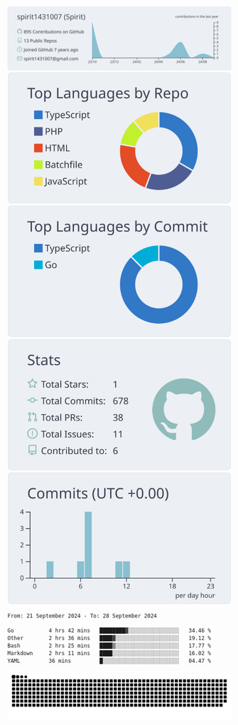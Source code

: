 [![](https://raw.githubusercontent.com/spirit1431007/spirit1431007/master/profile-summary-card-output/nord_bright/0-profile-details.svg)](https://git.io/spiritx)
[![](https://raw.githubusercontent.com/spirit1431007/spirit1431007/master/profile-summary-card-output/nord_bright/1-repos-per-language.svg)](https://git.io/spiritx) [![](https://raw.githubusercontent.com/spirit1431007/spirit1431007/master/profile-summary-card-output/nord_bright/2-most-commit-language.svg)](https://git.io/spiritx)
[![](https://raw.githubusercontent.com/spirit1431007/spirit1431007/master/profile-summary-card-output/nord_bright/3-stats.svg)](https://git.io/spiritx) [![](https://raw.githubusercontent.com/spirit1431007/spirit1431007/master/profile-summary-card-output/nord_bright/4-productive-time.svg)](https://git.io/spiritx)

<!--START_SECTION:waka-->

```txt
From: 21 September 2024 - To: 28 September 2024

Go           4 hrs 42 mins   ████████▓░░░░░░░░░░░░░░░░   34.46 %
Other        2 hrs 36 mins   ████▓░░░░░░░░░░░░░░░░░░░░   19.12 %
Bash         2 hrs 25 mins   ████▒░░░░░░░░░░░░░░░░░░░░   17.77 %
Markdown     2 hrs 11 mins   ████░░░░░░░░░░░░░░░░░░░░░   16.02 %
YAML         36 mins         █░░░░░░░░░░░░░░░░░░░░░░░░   04.47 %
```

<!--END_SECTION:waka-->

![contribution](https://github.com/spirit1431007/spirit1431007/blob/output/github-contribution-grid-snake.svg)
